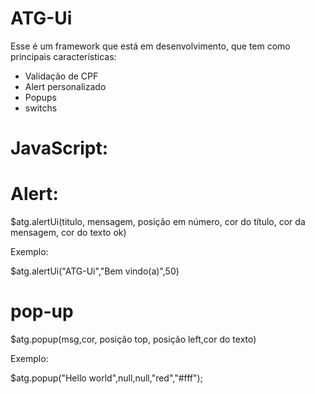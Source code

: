 # ATG-Ui

Esse é um framework que está em desenvolvimento, que tem como principais características:

* Validação de CPF
* Alert personalizado
* Popups
* switchs

# JavaScript:

# Alert:

$atg.alertUi(titulo, mensagem, posição em número, cor do título, cor da mensagem, cor do texto ok)

Exemplo:

$atg.alertUi("ATG-Ui","Bem vindo(a)",50)

# pop-up

$atg.popup(msg,cor, posição top, posição left,cor do texto)

Exemplo:

$atg.popup("Hello world",null,null,"red","#fff");
